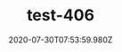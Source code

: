 ---
title: test-406
date: 2020-07-30T07:53:59.980Z
banner_subcontent: asdfsf
category: Fact sheets
focus: Developing policy and practice
role: Health or wellbeing lead
organisation_size: Micro (<10 employees)
industry: Manufacturing
content: Lorem ipsum dolor sit amet, consectetur adipiscing elit, sed do eiusmod tempor incididunt ut labore et dolore magna aliqua. Ut enim ad minim veniam, quis nostrud exercitation ullamco laboris nisi ut aliquip ex ea commodo consequat. Duis aute irure dolor in reprehenderit in voluptate velit esse cillum dolore eu fugiat nulla pariatur. Excepteur sint occaecat cupidatat non proident, sunt in culpa qui officia deserunt mollit anim id est laborum.
---